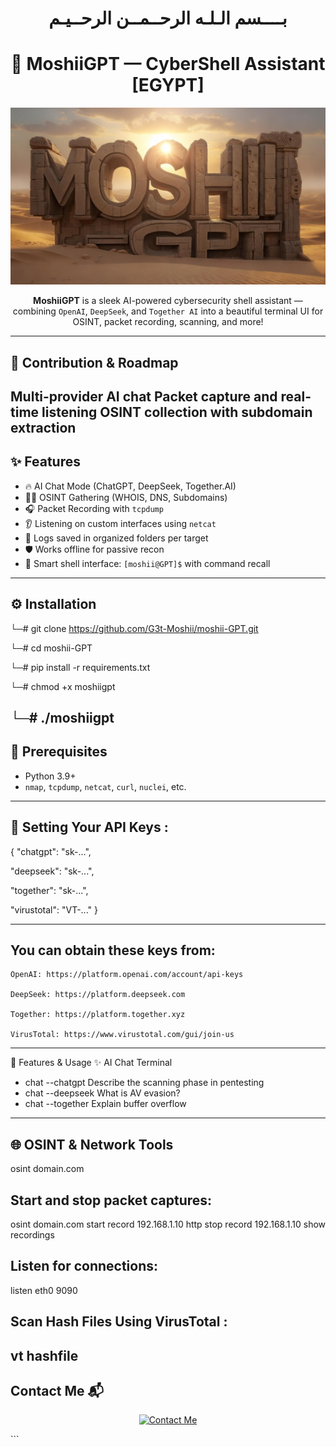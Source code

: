 <h1 align="center">
  بــــسم الـلـه الرحــمــن الرحــيـم
</h1>
<h1 align="center">
  🚀 MoshiiGPT — CyberShell Assistant [EGYPT] 
</h1>

<p align="center">
  <img src="moshii-GPT" width="800" alt="Cyber GPT Animation"/>
</p>

<p align="center">
  <b>MoshiiGPT</b> is a sleek AI-powered cybersecurity shell assistant — 
  combining <code>OpenAI</code>, <code>DeepSeek</code>, and <code>Together AI</code> 
  into a beautiful terminal UI for OSINT, packet recording, scanning, and more!
</p>

---
## 🎯 Contribution & Roadmap

Multi-provider AI chat
Packet capture and real-time listening
OSINT collection with subdomain extraction
---
## ✨ Features

- 🔥 AI Chat Mode (ChatGPT, DeepSeek, Together.AI)
- 🕵️‍♂️ OSINT Gathering (WHOIS, DNS, Subdomains)
- 🎧 Packet Recording with `tcpdump`
- 👂 Listening on custom interfaces using `netcat`
- 📁 Logs saved in organized folders per target
- 🛡️ Works offline for passive recon
- 🤖 Smart shell interface: `[moshii@GPT]$` with command recall

---

## ⚙️ Installation
└─# git clone https://github.com/G3t-Moshii/moshii-GPT.git

└─# cd moshii-GPT

└─# pip install -r requirements.txt

└─# chmod +x moshiigpt

└─# ./moshiigpt
---
## 🔧 Prerequisites
- Python 3.9+
- `nmap`, `tcpdump`, `netcat`, `curl`, `nuclei`, etc.

---
## 🔐 Setting Your API Keys :
{
  "chatgpt": "sk-...",

  "deepseek": "sk-...",
  
  "together": "sk-...",
  
  "virustotal": "VT-..."
}

---
## You can obtain these keys from:

    OpenAI: https://platform.openai.com/account/api-keys

    DeepSeek: https://platform.deepseek.com

    Together: https://platform.together.xyz

    VirusTotal: https://www.virustotal.com/gui/join-us
---
🧪 Features & Usage
✨ AI Chat Terminal

- chat --chatgpt Describe the scanning phase in pentesting
- chat --deepseek What is AV evasion?
- chat --together Explain buffer overflow
---
## 🌐 OSINT & Network Tools
  osint domain.com
## Start and stop packet captures:
osint domain.com
start record 192.168.1.10 http
stop record 192.168.1.10
show recordings
## Listen for connections:
listen eth0 9090
## Scan Hash Files Using VirusTotal :
vt hashfile
---

 <h2 dir="rtl" align="left">📬 Contact Me</h2> <p align="center"> <a href="https://s3.us-east-1.amazonaws.com/moshii.com/portfolio.html"> <img src="https://img.shields.io/badge/Contact%20Me-Portfolio-blue?style=for-the-badge&logo=github" alt="Contact Me"> </a> </p> ``` 
